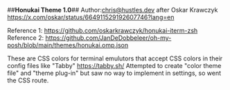 ##__Honukai Theme 1.0__##
Author:chris@hustles.dev after Oskar Krawczyk https://x.com/oskar/status/664911529192607746?lang=en

Reference 1: https://github.com/oskarkrawczyk/honukai-iterm-zsh
Reference 2: https://github.com/JanDeDobbeleer/oh-my-posh/blob/main/themes/honukai.omp.json

These are CSS colors for terminal emulutors that accept CSS colors in their config files like "Tabby" https://tabby.sh/
Attempted to create "color theme file" and "theme plug-in" but saw no way to implement in settings, so went the CSS route.
